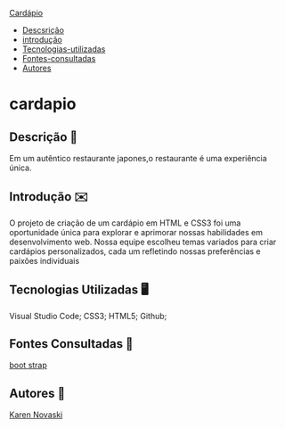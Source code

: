 [Cardápio](#cardapio)
* [Descsrição](#descrição-📝)
* [introdução](#introdução-⚙️)
* [Tecnologias-utilizadas](#tecnologias-ultilizadas-🛠️)
* [Fontes-consultadas](#fontes-consultadas-👩🏾‍💻)
* [Autores](#autores-📕)
# cardapio

## Descrição 📖
Em um autêntico restaurante japones,o restaurante é uma experiência única.

## Introdução ✉️
O projeto de criação de um cardápio em HTML e CSS3 foi uma oportunidade única para explorar e aprimorar nossas habilidades em desenvolvimento web. Nossa equipe escolheu temas variados para criar cardápios personalizados, cada um refletindo nossas preferências e paixões individuais
 
## Tecnologias Utilizadas 🖥️
Visual Studio Code;
CSS3;
HTML5;
Github;

## Fontes Consultadas 🔗
[boot strap](https://getbootstrap.com/)

## Autores 👥
[Karen Novaski](https://github.com/karenovaski)


